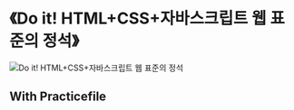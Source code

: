 # 《Do it! HTML+CSS+자바스크립트 웹 표준의 정석》 

![Do it! HTML+CSS+자바스크립트 웹 표준의 정석](http://easyspub.co.kr/upload/BOOK/421/20210106120238670408B.png)

## With Practicefile